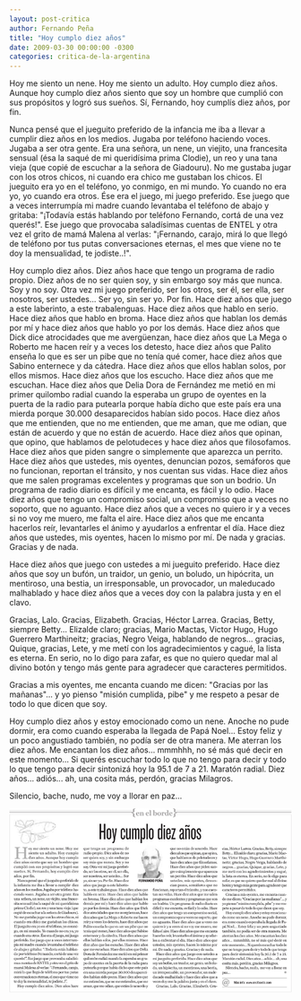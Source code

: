 ```yaml
---
layout: post-critica
author: Fernando Peña
title: "Hoy cumplo diez años"
date: 2009-03-30 00:00:00 -0300
categories: critica-de-la-argentina
---
```

Hoy me siento un nene. Hoy me siento un adulto. Hoy cumplo diez años. Aunque hoy cumplo diez años siento que soy un hombre que cumplió con sus propósitos y logró sus sueños. Sí, Fernando, hoy cumplís diez años, por fin.

Nunca pensé que el jueguito preferido de la infancia me iba a llevar a cumplir diez años en los medios. Jugaba por teléfono haciendo voces. Jugaba a ser otra gente. Era una señora, un nene, un viejito, una francesita sensual (ésa la saqué de mi queridísima prima Clodie), un reo y una tana vieja (que copié de escuchar a la señora de Giadouru). No me gustaba jugar con los otros chicos, ni cuando era chico me gustaban los chicos. El jueguito era yo en el teléfono, yo conmigo, en mi mundo. Yo cuando no era yo, yo cuando era otros. Ése era el juego, mi juego preferido. Ese juego que a veces interrumpía mi madre cuando levantaba el teléfono de abajo y gritaba: "¡Todavía estás hablando por teléfono Fernando, cortá de una vez querés!". Ese juego que provocaba saladísimas cuentas de ENTEL y otra vez el grito de mamá Malena al verlas: "¡Fernando, carajo, mirá lo que llegó de teléfono por tus putas conversaciones eternas, el mes que viene no te doy la mensualidad, te jodiste..!".

Hoy cumplo diez años. Diez años hace que tengo un programa de radio propio. Diez años de no ser quien soy, y sin embargo soy más que nunca. Soy y no soy. Otra vez mi juego preferido, ser los otros, ser él, ser ella, ser nosotros, ser ustedes... Ser yo, sin ser yo. Por fin. Hace diez años que juego a este laberinto, a este trabalenguas. Hace diez años que hablo en serio. Hace diez años que hablo en broma. Hace diez años que hablan los demás por mí y hace diez años que hablo yo por los demás. Hace diez años que Dick dice atrocidades que me avergüenzan, hace diez años que La Mega o Roberto me hacen reír y a veces los detesto, hace diez años que Palito enseña lo que es ser un pibe que no tenía qué comer, hace diez años que Sabino enternece y da cátedra. Hace diez años que ellos hablan solos, por ellos mismos. Hace diez años que los escucho. Hace diez años que me escuchan. Hace diez años que Delia Dora de Fernández me metió en mi primer quilombo radial cuando la esperaba un grupo de oyentes en la puerta de la radio para putearla porque había dicho que este país era una mierda porque 30.000 desaparecidos habían sido pocos. Hace diez años que me entienden, que no me entienden, que me aman, que me odian, que están de acuerdo y que no están de acuerdo. Hace diez años que opinan, que opino, que hablamos de pelotudeces y hace diez años que filosofamos. Hace diez años que piden sangre o simplemente que aparezca un perrito. Hace diez años que ustedes, mis oyentes, denuncian pozos, semáforos que no funcionan, reportan el tránsito, y nos cuentan sus vidas. Hace diez años que me salen programas excelentes y programas que son un bodrio. Un programa de radio diario es difícil y me encanta, es fácil y lo odio. Hace diez años que tengo un compromiso social, un compromiso que a veces no soporto, que no aguanto. Hace diez años que a veces no quiero ir y a veces si no voy me muero, me falta el aire. Hace diez años que me encanta hacerlos reír, levantarles el ánimo y ayudarlos a enfrentar el día. Hace diez años que ustedes, mis oyentes, hacen lo mismo por mí. De nada y gracias. Gracias y de nada.

Hace diez años que juego con ustedes a mi jueguito preferido. Hace diez años que soy un bufón, un traidor, un genio, un boludo, un hipócrita, un mentiroso, una bestia, un irresponsable, un provocador, un maleducado malhablado y hace diez años que a veces doy con la palabra justa y en el clavo.

Gracias, Lalo. Gracias, Elizabeth. Gracias, Héctor Larrea. Gracias, Betty, siempre Betty... Elizalde claro; gracias, Mario Mactas, Victor Hugo, Hugo Guerrero Marthineitz; gracias, Negro Veiga, hablando de negros... gracias, Quique, gracias, Lete, y me metí con los agradecimientos y cagué, la lista es eterna. En serio, no lo digo para zafar, es que no quiero quedar mal al divino botón y tengo más gente para agradecer que caracteres permitidos.

Gracias a mis oyentes, me encanta cuando me dicen: "Gracias por las mañanas"... y yo pienso "misión cumplida, pibe" y me respeto a pesar de todo lo que dicen que soy.

Hoy cumplo diez años y estoy emocionado como un nene. Anoche no pude dormir, era como cuando esperaba la llegada de Papá Noel... Estoy feliz y un poco angustiado también, no podía ser de otra manera. Me aterran los diez años. Me encantan los diez años... mmmhhh, no sé más qué decir en este momento... Si querés escuchar todo lo que no tengo para decir y todo lo que tengo para decir sintonizá hoy la 95.1 de 7 a 21. Maratón radial. Diez años... adiós... ah, una cosita más, perdón, gracias Milagros.

Silencio, bache, nudo, me voy a llorar en paz...

[![Captura de la versión impresa del artículo "Hoy cumplo diez años"](/images/critica/20090330.jpg)](/images/critica/20090330.jpg)

